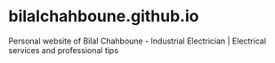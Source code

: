# bilalchahboune.github.io
Personal website of Bilal Chahboune - Industrial Electrician | Electrical services and professional tips
